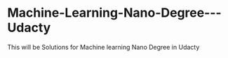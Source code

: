 # Machine-Learning-Nano-Degree---Udacty
This will be Solutions for Machine learning  Nano Degree in Udacty  
